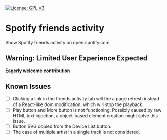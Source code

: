 [![License: GPL v3](https://img.shields.io/badge/License-GPL%20v3-blue.svg)](https://www.gnu.org/licenses/gpl-3.0)
# Spotify friends activity
Show Spotify friends activity on open.spotify.com

## **Warning: Limited User Experience Expected**
**Eagerly welcome contribution**

## Known Issues
- [ ] Clicking a link in the friends activity tab will fire a page refresh instead of a React-like dom modification, which will stop the playback.
- [ ] Play button and More button is not functioning. Possibly caused by raw HTML text injection, a object-based element creation might solve this issue.
- [ ] Button SVG copied from the Device List button.
- [ ] The case of multiple artist in a single track is not considered.
